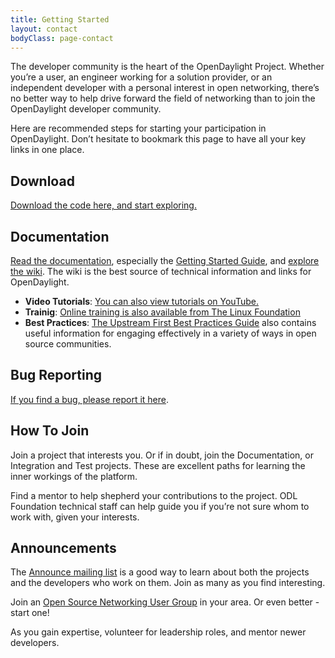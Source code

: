 ```yaml
---
title: Getting Started
layout: contact
bodyClass: page-contact
---
```


The developer community is the heart of the OpenDaylight Project. Whether you’re a user, an engineer working for a solution provider, or an independent developer with a personal interest in open networking, there’s no better way to help drive forward the field of networking than to join the OpenDaylight developer community.

Here are recommended steps for starting your participation in OpenDaylight. Don’t hesitate to bookmark this page to have all your key links in one place.

## Download 
[Download the code here, and start exploring.](https://docs.opendaylight.org/en/latest/downloads.html)
## Documentation

[Read the documentation](http://docs.opendaylight.org/), especially the [Getting Started Guide](http://docs.opendaylight.org/en/latest/getting-started-guide/index.html), and [explore the wiki](https://wiki.opendaylight.org/). The wiki is the best source of technical information and links for OpenDaylight.

- **Video Tutorials**: [You can also view tutorials on YouTube.](https://www.youtube.com/user/opendaylightproject)
- **Trainig**: [Online training is also available from The Linux Foundation](https://www.opendaylight.org/about/training)
- **Best Practices**: [The Upstream First Best Practices Guide](https://wiki.lfnetworking.org/x/B4AZAw) also contains useful information for engaging effectively in a variety of ways in open source communities.

## Bug Reporting
[If you find a bug, please report it here](https://bugs.opendaylight.org/).


## How To Join
Join a project that interests you. Or if in doubt, join the Documentation, or Integration and Test projects. These are excellent paths for learning the inner workings of the platform.

Find a mentor to help shepherd your contributions to the project. ODL Foundation technical staff can help guide you if you’re not sure whom to work with, given your interests.

## Announcements
The [Announce mailing list](https://lists.opendaylight.org/g/announce/) is a good way to learn about both the projects and the developers who work on them. Join as many as you find interesting.

Join an [Open Source Networking User Group](https://www.lfnetworking.org/resources/osn-user-groups/) in your area. Or even better - start one!

As you gain expertise, volunteer for leadership roles, and mentor newer developers.
